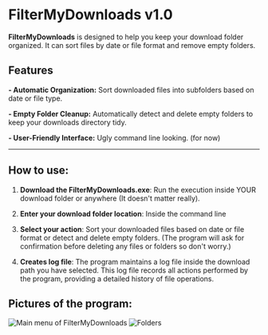 # FilterMyDownloads v1.0
**FilterMyDownloads** is designed to help you keep your download folder organized. It can sort files by date or file format and remove empty folders.

## Features

**- Automatic Organization:** Sort downloaded files into subfolders based on date or file type.

**- Empty Folder Cleanup:** Automatically detect and delete empty folders to keep your downloads directory tidy.

**- User-Friendly Interface:** Ugly command line looking. (for now)

---

## How to use:

1. **Download the FilterMyDownloads.exe**: Run the execution inside YOUR download folder or anywhere (It doesn't matter really).
   
2. **Enter your download folder location**: Inside the command line
   
3. **Select your action**: Sort your downloaded files based on date or file format or detect and delete empty folders. (The program will ask for confirmation before deleting any files or folders so don't worry.)

4. **Creates log file**: The program maintains a log file inside the download path you have selected. This log file records all actions performed by the program, providing a detailed history of file operations.

## Pictures of the program:

![Main menu of FilterMyDownloads](https://github.com/FaisalGugga/Filter_My_Downloads/assets/171600692/af6f4347-ded6-439e-b92f-801e52e43fc5)
![Folders](https://github.com/FaisalGugga/Filter_My_Downloads/assets/171600692/8f13b364-c5bb-4a25-857c-21dc2d681dda)
